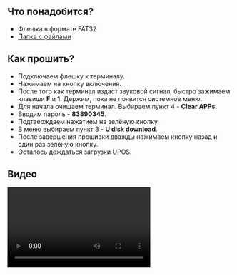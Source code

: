 <style>
   .markdown-content h2 {  
      margin-top: 2rem; 
      margin-bottom: 2rem; 
      font-size: 1.875rem; 
   }
   .markdown-content ul {
      list-style-type: disc; 
      font-size: 1.25rem; 
      display: flex; 
      flex-direction: column; 
      gap: 1rem; 
      padding-left: 20px; 
   }
   .markdown-content a:hover {
      text-decoration: underline;
   }
</style>

## <a id="1">Что понадобится?</a>

- Флешка в формате FAT32
- [Папка с файлами](https://disk.yandex.ru/d/wlh2zYSls2s77g)

## <a id="2">Как прошить?</a>

- Подключаем флешку к терминалу.
- Нажимаем на кнопку включения.
- После того как терминал издаст звуковой сигнал, быстро зажимаем клавиши **F** и **1**. Держим, пока не появится системное меню.
- Для начала очищаем терминал. Выбираем пункт 4 - **Clear APPs**.
- Вводим пароль - **83890345**.
- Подтверждаем нажатием на зелёную кнопку.
- В меню выбираем пункт 3 - **U disk download**.
- После завершения прошивки дважды нажимаем кнопку назад и один раз зелёную кнопку.
- Осталось дождаться загрузки UPOS.

## <a id="3">Видео</a>

<video width="320" height="180" controls>
  <source src="/content/tactilion-t2/video/TACTILION T2.mp4" type="video/mp4" />
</video>
